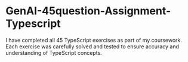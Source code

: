 # GenAI-45question-Assignment-Typescript
I have completed all 45 TypeScript exercises as part of my coursework. Each exercise was carefully solved and tested to ensure accuracy and understanding of TypeScript concepts.
